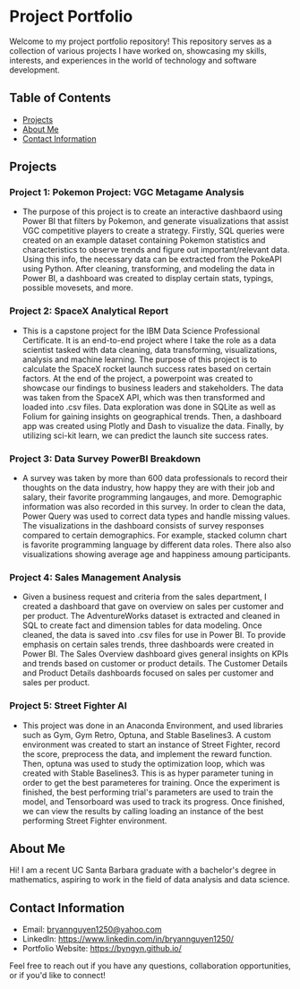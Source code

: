 # Project Portfolio

Welcome to my project portfolio repository! This repository serves as a collection of various projects I have worked on, showcasing my skills, interests, and experiences in the world of technology and software development.

## Table of Contents
- [Projects](#projects)
- [About Me](#about-me)
- [Contact Information](#contact-information)

## Projects

### Project 1: Pokemon Project: VGC Metagame Analysis
- The purpose of this project is to create an interactive dashbaord using Power BI that filters by Pokemon, and generate visualizations that assist VGC competitive players to create a strategy. Firstly, SQL queries were created on an example dataset containing Pokemon statistics and characteristics to observe trends and figure out important/relevant data. Using this info, the necessary data can be extracted from the PokeAPI using Python. After cleaning, transforming, and modeling the data in Power BI, a dashboard was created to display certain stats, typings, possible movesets, and more.

### Project 2: SpaceX Analytical Report
- This is a capstone project for the IBM Data Science Professional Certificate. It is an end-to-end project where I take the role as a data scientist tasked with data cleaning, data transforming, visualizations, analysis and machine learning. The purpose of this project is to calculate the SpaceX rocket launch success rates based on certain factors. At the end of the project, a powerpoint was created to showcase our findings to business leaders and stakeholders. The data was taken from the SpaceX API, which was then transformed and loaded into .csv files. Data exploration was done in SQLite as well as Folium for gaining insights on geographical trends. Then, a dashboard app was created using Plotly and Dash to visualize the data. Finally, by utilizing sci-kit learn, we can predict the launch site success rates.

### Project 3: Data Survey PowerBI Breakdown
- A survey was taken by more than 600 data professionals to record their thoughts on the data industry, how happy they are with their job and salary, their favorite programming langauges, and more. Demographic information was also recorded in this survey. In order to clean the data, Power Query was used to correct data types and handle missing values. The visualizations in the dashboard consists of survey responses compared to certain demographics. For example, stacked column chart is favorite programming language by different data roles. There also also visualizations showing average age and happiness amoung participants.

### Project 4: Sales Management Analysis
- Given a business request and criteria from the sales department, I created a dashboard that gave on overview on sales per customer and per product. The AdventureWorks dataset is extracted and cleaned in SQL to create fact and dimension tables for data modeling. Once cleaned, the data is saved into .csv files for use in Power BI. To provide emphasis on certain sales trends, three dashboards were created in Power BI. The Sales Overview dashboard gives general insights on KPIs and trends based on customer or product details. The Customer Details and Product Details dashboards focused on sales per customer and sales per product.

### Project 5: Street Fighter AI
- This project was done in an Anaconda Environment, and used libraries such as Gym, Gym Retro, Optuna, and Stable Baselines3. A custom environment was created to start an instance of Street Fighter, record the score, preprocess the data, and implement the reward function. Then, optuna was used to study the optimization loop, which was created with Stable Baselines3. This is as hyper parameter tuning in order to get the best parameteres for training. Once the experiment is finished, the best performing trial's parameters are used to train the model, and Tensorboard was used to track its progress. Once finished, we can view the results by calling loading an instance of the best performing Street Fighter environment.

## About Me

Hi! I am a recent UC Santa Barbara graduate with a bachelor's degree in mathematics, aspiring to work in the field of data analysis and data science.

## Contact Information

- Email: bryannguyen1250@yahoo.com
- LinkedIn: https://www.linkedin.com/in/bryannguyen1250/
- Portfolio Website: https://byngyn.github.io/

Feel free to reach out if you have any questions, collaboration opportunities, or if you'd like to connect!
